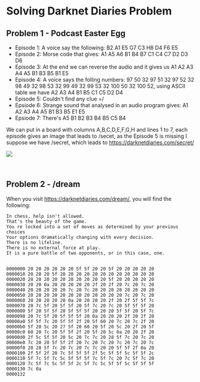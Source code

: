 # Solving Darknet Diaries Problem

## Problem 1 - Podcast Easter Egg

* Episode 1: A voice say the following: B2 A1 E5 G7 C3 H8 D4 F6 E5
* Episode 2: Morse code that gives: A1 A5 A6 B1 B4 B7 C1 C4 C7 D2 D3 D6
* Episode 3: At the end we can reverse the audio and it gives us A1 A2 A3 A4 A5 B1 B3 B5 B1 E5
* Episode 4: A voice says the folling numbers: 97 50 32 97 51 32 97 52 32 98 49 32 98 53 32 99 49 32 99 53 32 100 50 32 100 52, using ASCII table we have A2 A3 A4 B1 B5 C1 C5 D2 D4
* Episode 5: Couldn't find any clue =/
* Epsiode 6: Strange sound that analysed in an audio program gives: A1 A2 A3 A4 A5 B1 B3 B5 E1 E5 
* Epsiode 7: There's A5 B1 B2 B3 B4 B5 C5 B4 

We can put in a board with columns A,B,C,D,E,F,G,H and lines 1 to 7, each episode gives an image that leads to /secet, as the Episode 5 is missing I suppose we have /secret, which leads to https://darknetdiaries.com/secret/

![](/images/darknetdaries-secret.png)

<br>

## Problem 2 - /dream
When you visit https://darknetdiaries.com/dream/, you will find the following:

```
In chess, help isn't allowed.
That's the beauty of the game.
You re locked into a set of moves as determined by your previous choices
Your options dramatically changing with every decision.
There is no lifeline.
There is no external force at play.
It is a pure battle of two opponents, or in this case, one.


0000000 20 20 20 20 20 20 5f 5f 20 20 5f 20 20 20 20 20
0000010 20 20 20 5f 20 20 20 20 20 20 20 20 20 20 20 20
0000020 20 20 20 20 20 20 20 20 20 20 5f 20 20 20 20 20
0000030 20 20 0a 20 20 20 20 20 2f 20 2f 20 7c 20 7c 20
0000040 20 20 20 20 20 7c 20 7c 20 20 20 20 20 20 20 20
0000050 20 20 20 20 20 20 20 20 20 20 20 20 7c 20 7c 20
0000060 20 20 20 20 20 0a 20 20 20 20 2f 20 2f 5f 5f 7c
0000070 20 7c 5f 20 5f 5f 20 5f 7c 20 7c 20 5f 5f 5f 20
0000080 5f 20 5f 5f 20 5f 5f 5f 20 20 20 5f 5f 20 5f 7c
0000090 20 7c 5f 20 5f 5f 5f 20 0a 20 20 20 2f 20 2f 20
00000a0 5f 5f 7c 20 5f 5f 2f 20 5f 60 20 7c 20 7c 2f 20
00000b0 5f 20 5c 20 27 5f 20 60 20 5f 20 5c 20 2f 20 5f
00000c0 60 20 7c 20 5f 5f 2f 20 5f 20 5c 0a 20 20 2f 20
00000d0 2f 5c 5f 5f 20 5c 20 7c 7c 20 28 5f 7c 20 7c 20
00000e0 7c 20 20 5f 5f 2f 20 7c 20 7c 20 7c 20 7c 20 7c
00000f0 20 28 5f 7c 20 7c 20 7c 7c 20 20 5f 5f 2f 0a 20
0000100 2f 5f 2f 20 7c 5f 5f 5f 2f 5c 5f 5f 5c 5f 5f 2c
0000110 5f 7c 5f 7c 5c 5f 5f 5f 7c 5f 7c 20 7c 5f 7c 20
0000120 7c 5f 7c 5c 5f 5f 2c 5f 7c 5c 5f 5f 5c 5f 5f 5f
0000130 7c 0a
0000132
```
